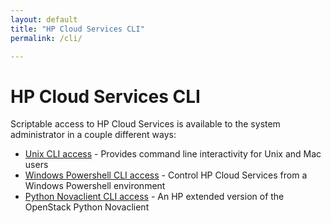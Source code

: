 ```yaml
---
layout: default
title: "HP Cloud Services CLI"
permalink: /cli/

---
```

# HP Cloud Services CLI

Scriptable access to HP Cloud Services is available to the system administrator in a couple different ways:

* [Unix CLI access](/cli/unix) - Provides command line interactivity for Unix and Mac users
* [Windows Powershell CLI access](/cli/windows) - Control HP Cloud Services from a Windows Powershell environment
* [Python Novaclient CLI access](/cli/nova) - An HP extended version of the OpenStack Python Novaclient
<!-- * [Euca2ools](http://open.eucalyptus.com/wiki/Euca2oolsGuide) - Is a popular open source CLI that can be configured to work with HP Cloud Services -->
